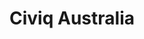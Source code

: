 ---
title: "Civiq Australia"
companyName: "Splashbox"
projectURL: "https://www.civiq.com.au"
description: "Civiq Australia is a visionary organization committed to improving communities by providing essential amenities such as drinking fountains, public showers, cycling products, hand washing stations, and notice boards."
image: "civiq.png"
techStack:
  - "WordPress Custom Theme"
  - "PHP"
  - "HTML"
  - "CSS"
  - "SCSS"
  - "JS"
  - "JQuery"
plugins:
  - "WooCommerce"
  - "ACF Pro"
  - "TypeForm"
  - "Owl Slider Js"
---